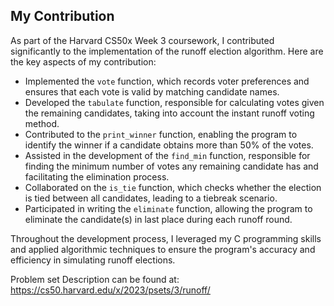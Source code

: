## My Contribution

As part of the Harvard CS50x Week 3 coursework, I contributed significantly to the implementation of the runoff election algorithm. Here are the key aspects of my contribution:

- Implemented the `vote` function, which records voter preferences and ensures that each vote is valid by matching candidate names.
- Developed the `tabulate` function, responsible for calculating votes given the remaining candidates, taking into account the instant runoff voting method.
- Contributed to the `print_winner` function, enabling the program to identify the winner if a candidate obtains more than 50% of the votes.
- Assisted in the development of the `find_min` function, responsible for finding the minimum number of votes any remaining candidate has and facilitating the elimination process.
- Collaborated on the `is_tie` function, which checks whether the election is tied between all candidates, leading to a tiebreak scenario.
- Participated in writing the `eliminate` function, allowing the program to eliminate the candidate(s) in last place during each runoff round.

Throughout the development process, I leveraged my C programming skills and applied algorithmic techniques to ensure the program's accuracy and efficiency in simulating runoff elections.

Problem set Description can be found at: https://cs50.harvard.edu/x/2023/psets/3/runoff/
